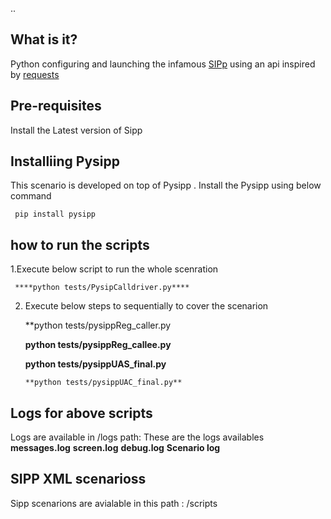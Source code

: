 ..


## What is it?
Python configuring and launching the infamous
[SIPp](http://sipp.sourceforge.net/) using an api inspired by
[requests](http://docs.python-requests.org/)

## Pre-requisites

   Install the  Latest version of Sipp

## Installiing Pysipp
   
   This scenario is developed on top of Pysipp . 
   Install the Pysipp using below command 
  
     pip install pysipp


## how to run the scripts

1.Execute  below script to run the whole scenration
 
     ****python tests/PysipCalldriver.py****



2. Execute below steps to sequentially to cover the scenarion 

     **python tests/pysippReg_caller.py
     
     **python tests/pysippReg_callee.py**
     
     **python tests/pysippUAS_final.py**
     
       **python tests/pysippUAC_final.py**

     


## Logs for above scripts
  Logs are available in  /logs path:  These are the logs availables
          **messages.log**
          **screen.log**
          **debug.log**
        **Scenario log**  

##  SIPP XML scenarioss

   Sipp scenarions are avialable in this path : /scripts 
